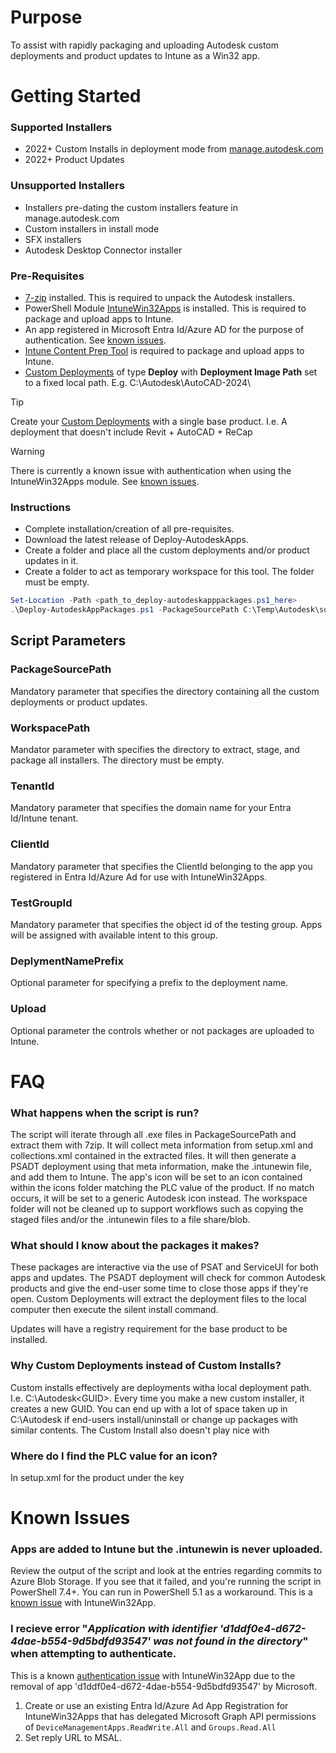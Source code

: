 # Purpose
To assist with rapidly packaging and uploading Autodesk custom deployments and product updates to Intune as a Win32 app.

# Getting Started
### Supported Installers
* 2022+ Custom Installs in deployment mode from [manage.autodesk.com](https://manage.autodesk.com)
* 2022+ Product Updates


### Unsupported Installers
* Installers pre-dating the custom installers feature in manage.autodesk.com
* Custom installers in install mode
* SFX installers
* Autodesk Desktop Connector installer


### Pre-Requisites
* [7-zip](https://www.7-zip.org/download.html) installed. This is required to unpack the Autodesk installers.
* PowerShell Module [IntuneWin32Apps](https://github.com/MSEndpointMgr/IntuneWin32App) is installed. This is required to package and upload apps to Intune.
* An app registered in Microsoft Entra Id/Azure AD for the purpose of authentication. See [known issues](#d1ddf0e4-d672-4dae-b554-9d5bdfd93547).
* [Intune Content Prep Tool](https://github.com/microsoft/Microsoft-Win32-Content-Prep-Tool) is required to package and upload apps to Intune.
* [Custom Deployments](https://www.autodesk.com/in/support/download-install/admins/account-deploy/deploy-from-autodesk-account) of type **Deploy** with **Deployment Image Path** set to a fixed local path. E.g. C:\Autodesk\AutoCAD-2024\

> [!TIP]
> Create your [Custom Deployments](https://www.autodesk.com/in/support/download-install/admins/account-deploy/deploy-from-autodesk-account) with a single base product. I.e. A deployment that doesn't include Revit + AutoCAD + ReCap

> [!WARNING]
> There is currently a known issue with authentication when using the IntuneWin32Apps module. See [known issues](#d1ddf0e4-d672-4dae-b554-9d5bdfd93547).


### Instructions
* Complete installation/creation of all pre-requisites.
* Download the latest release of Deploy-AutodeskApps.
* Create a folder and place all the custom deployments and/or product updates in it.
* Create a folder to act as temporary workspace for this tool. The folder must be empty.
```PowerShell
Set-Location -Path <path_to_deploy-autodeskapppackages.ps1_here>
.\Deploy-AutodeskAppPackages.ps1 -PackageSourcePath C:\Temp\Autodesk\source\ -WorkspacePath C:\Temp\Autodesk\workspace\ -TenantId 'domain.tld' -ClientId "00000000-0000-0000-0000-000000000000" -TestGroupId "00000000-0000-0000-0000-000000000000" -DeploymentNamePrefix "<optional-prefix-for-display-name>"
```

## Script Parameters
### PackageSourcePath
Mandatory parameter that specifies the directory containing all the custom deployments or product updates.
### WorkspacePath
Mandator parameter with specifies the directory to extract, stage, and package all installers. The directory must be empty.
### TenantId
Mandatory parameter that specifies the domain name for your Entra Id/Intune tenant.
### ClientId
Mandatory parameter that specifies the ClientId belonging to the app you registered in Entra Id/Azure Ad for use with IntuneWin32Apps.
### TestGroupId
Mandatory parameter that specifies the object id of the testing group. Apps will be assigned with available intent to this group.
### DeplymentNamePrefix
Optional parameter for specifying a prefix to the deployment name.
### Upload
Optional parameter the controls whether or not packages are uploaded to Intune.



# FAQ
### What happens when the script is run?
The script will iterate through all .exe files in PackageSourcePath and extract them with 7zip. It will collect meta information from setup.xml and collections.xml contained in the extracted files. It will then generate a PSADT deployment using that meta information, make the .intunewin file, and add them to Intune. The app's icon will be set to an icon contained within the icons folder matching the PLC value of the product. If no match occurs, it will be set to a generic Autodesk icon instead.
The workspace folder will not be cleaned up to support workflows such as copying the staged files and/or the .intunewin files to a file share/blob.


### What should I know about the packages it makes?
These packages are interactive via the use of PSAT and ServiceUI for both apps and updates.
The PSADT deployment will check for common Autodesk products and give the end-user some time to close those apps if they're open.
Custom Deployments will extract the deployment files to the local computer then execute the silent install command.

Updates will have a registry requirement for the base product to be installed.


### Why Custom Deployments instead of Custom Installs?
Custom installs effectively are deployments witha local deployment path. I.e. C:\Autodesk\<GUID>. Every time you make a new custom installer, it creates a new GUID. You can end up with a lot of space taken up in C:\Autodesk if end-users install/uninstall or change up packages with similar contents. The Custom Install also doesn't play nice with


### Where do I find the PLC value for an icon?
In setup.xml for the product under the key <PLC>


# Known Issues
### Apps are added to Intune but the .intunewin is never uploaded.
Review the output of the script and look at the entries regarding commits to Azure Blob Storage. If you see that it failed, and you're running the script in PowerShell 7.4+. You can run in PowerShell 5.1 as a workaround. This is a [known issue](https://github.com/MSEndpointMgr/IntuneWin32App/issues/163) with IntuneWin32App.


### I recieve error "*Application with identifier 'd1ddf0e4-d672-4dae-b554-9d5bdfd93547' was not found in the directory*" when attempting to authenticate.
<a id='d1ddf0e4-d672-4dae-b554-9d5bdfd93547'></a>
This is a known [authentication issue](https://github.com/MSEndpointMgr/IntuneWin32App/issues/156) with IntuneWin32App due to the removal of app 'd1ddf0e4-d672-4dae-b554-9d5bdfd93547' by Microsoft.
1. Create or use an existing Entra Id/Azure Ad App Registration for IntuneWin32Apps that has delegated Microsoft Graph API permissions of `DeviceManagementApps.ReadWrite.All` and `Groups.Read.All`
2. Set reply URL to MSAL.

